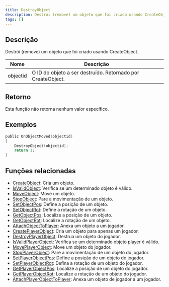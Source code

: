 ```yaml
---
title: DestroyObject
description: Destrói (remove) um objeto que foi criado usando CreateObject.
tags: []
---
```


## Descrição

Destrói (remove) um objeto que foi criado usando CreateObject.

| Nome     | Descrição                                                   |
| -------- | ----------------------------------------------------------- |
| objectid | O ID do objeto a ser destruído. Retornado por CreateObject. |

## Retorno

Esta função não retorna nenhum valor específico.

## Exemplos

```c
public OnObjectMoved(objectid)
{
    DestroyObject(objectid);
    return 1;
}
```

## Funções relacionadas

- [CreateObject](CreateObject): Cria um objeto.
- [IsValidObject](IsValidObject): Verifica se um determinado objeto é válido.
- [MoveObject](MoveObject): Move um objeto.
- [StopObject](StopObject): Pare a movimentação de um objeto.
- [SetObjectPos](SetObjectPos): Define a posição de um objeto.
- [SetObjectRot](SetObjectRot): Define a rotação de um objeto.
- [GetObjectPos](GetObjectPos): Localize a posição de um objeto.
- [GetObjectRot](GetObjectRot): Localize a rotação de um objeto.
- [AttachObjectToPlayer](AttachObjectToPlayer): Anexa um objeto a um jogador.
- [CreatePlayerObject](CreatePlayerObject): Cria um objeto para apenas um jogador.
- [DestroyPlayerObject](DestroyPlayerObject): Destrua um objeto do jogador.
- [IsValidPlayerObject](IsValidPlayerObject): Verifica se um determinado objeto player é válido.
- [MovePlayerObject](MovePlayerObject): Move um objeto do jogador.
- [StopPlayerObject](StopPlayerObject): Pare a movimentação de um objeto do jogador.
- [SetPlayerObjectPos](SetPlayerObjectPos): Define a posição de um objeto do jogador.
- [SetPlayerObjectRot](SetPlayerObjectRot): Defina a rotação de um objeto do jogador.
- [GetPlayerObjectPos](GetPlayerObjectPos): Localize a posição de um objeto do jogador.
- [GetPlayerObjectRot](GetPlayerObjectRot): Localize a rotação de um objeto do jogador.
- [AttachPlayerObjectToPlayer](AttachPlayerObjectToPlayer): Anexa um objeto de jogador a um jogador.